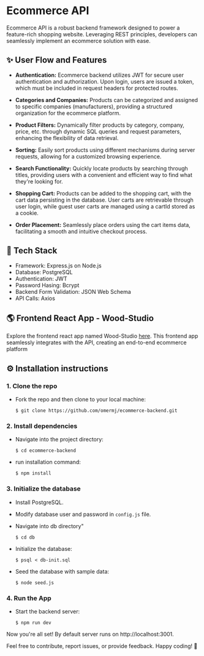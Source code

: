 # Ecommerce API

Ecommerce API is a robust backend framework designed to power a feature-rich 
shopping website. Leveraging REST principles, developers can seamlessly 
implement an ecommerce solution with ease.

## ✨ User Flow and Features
- **Authentication:** Ecommerce backend utilizes JWT for secure user 
  authentication and authorization. Upon login, users are issued a token, 
  which must be included in request headers for protected routes.

- **Categories and Companies:** Products can be categorized and assigned to 
  specific companies (manufacturers), providing a structured organization for 
  the ecommerce platform.

- **Product Filters:** Dynamically filter products by category, company, price, 
  etc. through dynamic SQL queries and request parameters, enhancing the 
  flexibility of data retrieval.

- **Sorting:** Easily sort products using different mechanisms during server 
  requests, allowing for a customized browsing experience.

- **Search Functionality:** Quickly locate products by searching through titles,
  providing users with a convenient and efficient way to find what they're 
  looking for.

- **Shopping Cart:** Products can be added to the shopping cart, with the cart 
  data persisting in the database. User carts are retrievable through user 
  login, while guest user carts are managed using a cartId stored as a cookie.

- **Order Placement:** Seamlessly place orders using the cart items data, 
  facilitating a smooth and intuitive checkout process.

## 📱 Tech Stack
- Framework: Express.js on Node.js
- Database: PostgreSQL
- Authentication: JWT
- Password Hasing: Bcrypt
- Backend Form Validation: JSON Web Schema
- API Calls: Axios

## 🌎 Frontend React App - Wood-Studio
Explore the frontend react app named Wood-Studio [here](https://github.com/omermj/wood-studio). This frontend app seamlessly integrates with the API, creating an end-to-end ecommerce platform


## ⚙️ Installation instructions
### 1. Clone the repo
- Fork the repo and then clone to your local machine:

  `$ git clone https://github.com/omermj/ecommerce-backend.git`

### 2. Install dependencies
- Navigate into the project directory:

  `$ cd ecommerce-backend`

- run installation command:
  
  `$ npm install`

### 3. Initialize the database
- Install PostgreSQL.
- Modify database user and password in `config.js` file.
- Navigate into db directory"
  
    `$ cd db`

- Initialize the database:
  
    `$ psql < db-init.sql`

- Seed the database with sample data:
  
    `$ node seed.js`


### 4. Run the App
- Start the backend server:
  
  `$ npm run dev`


Now you're all set! By default server runs on http://localhost:3001.

Feel free to contribute, report issues, or provide feedback. Happy coding! 🚀